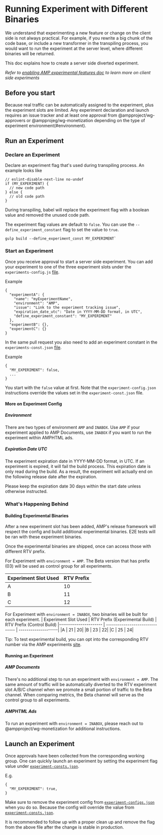<!---
Copyright 2020 The AMP HTML Authors. All Rights Reserved.

Licensed under the Apache License, Version 2.0 (the "License");
you may not use this file except in compliance with the License.
You may obtain a copy of the License at

      http://www.apache.org/licenses/LICENSE-2.0

Unless required by applicable law or agreed to in writing, software
distributed under the License is distributed on an "AS-IS" BASIS,
WITHOUT WARRANTIES OR CONDITIONS OF ANY KIND, either express or implied.
See the License for the specific language governing permissions and
limitations under the License.
-->

# Running Experiment with Different Binaries

We understand that experimenting a new feature or change on the client side is not always practical. For example, if you rewrite a big chunk of the code base, or include a new transformer in the transpiling process, you would want to run the experiment at the server level, where different binaries will be returned.

This doc explains how to create a server side diverted experiment.

_Refer to [enabling AMP experimental features doc](https://amp.dev/documentation/guides-and-tutorials/learn/experimental) to learn more on client side experiments_

## Before you start

Because real traffic can be automatically assigned to the experiment, plus the experiment slots are limited. Any experiment declaration and launch requires an issue tracker and at least one approval from @ampproject/wg-approvers or @ampprojeg/wg-monetization depending on the type of experiment environment(#environment).

## Run an Experiment

### Declare an Experiment

Declare an experiment flag that's used during transpiling process. An example looks like

```
// eslint-disable-next-line no-undef
if (MY_EXPERIMENT) {
  // new code path
} else {
  // old code path
}
```

During transpiling, babel will replace the experiment flag with a boolean value and removed the unused code path.

The experiment flag values are default to `false`. You can use the `--define_experiment_constant` flag to set the value to `true`.

```
gulp build --define_experiment_const MY_EXPERIMENT`
```

### Start an Experiment

Once you receive approval to start a server side experiment. You can add your experiment to one of the three experiment slots under the `experiments-config.js` [file](https://github.com/ampproject/amphtml/blob/master/build-system/global-configs/experiments-config.json).

Example

```
{
  "experimentA": {
    "name": "myExperimentName",
    "environment": "AMP",
    "issue": "Link to the experiment tracking issue",
    "expiration_date_utc": "Date in YYYY-MM-DD format, in UTC",
    "define_experiment_constant": "MY_EXPERIMENT"
  },
  "experimentB": {},
  "experimentC": {}
}
```

In the same pull request you also need to add an experiment constant in the `experiments-const.json` [file](https://github.com/ampproject/amphtml/blob/master/build-system/global-configs/experiments-const.json).

Example

```
{
  "MY_EXPERIMENT": false,
  ...
}
```

You start with the `false` value at first. Note that the `experiment-config.json` instructions override the values set in the `experiment-const.json` file.

#### More on Experiment Config

##### Environment

There are two types of environment `AMP` and `INABOX`. Use `AMP` if your experiment applied to AMP Documents, use `INABOX` if you want to run the experiment within AMPHTML ads.

##### Expiration Date UTC

The experiment expiration date in YYYY-MM-DD format, in UTC. If an experiment is expired, it will fail the build process. This expiration date is only read during the build. As a result, the experiment will actually end on the following release date after the expiration.

Please keep the expiration date 30 days within the start date unless otherwise instructed.

### What's Happening Behind

#### Building Experimental Binaries

After a new experiment slot has been added, AMP's release framework will respect the config and build additional experimental binaries. E2E tests will be ran with these experiment binaries.

Once the experimental binaries are shipped, once can access those with different RTV prefix.

For Experiment with `environment = AMP`. The Beta version that has prefix (03) will be used as control group for all experiments.

| Experiment Slot Used | RTV Prefix |
| -------------------- | ---------- |
| A                    | 10         |
| B                    | 11         |
| C                    | 12         |

For Experiment with `environment = INABOX`, two binaries will be built for each experiment.
| Experiment Slot Used | RTV Prefix (Experimental Build) | RTV Prefix (Control Build)
|---------------------- | ------------------------------- | --------------------|
|A | 21 | 20|
|B | 23 | 22|
|C | 25 | 24|

Tip: To test experimental build, you can opt into the corresponding RTV number via the AMP experiments [site](https://cdn.ampproject.org/experiments.html).

#### Running an Experiment

##### AMP Documents

There's no additional step to run an experiment with `environment = AMP`. The same amount of traffic will be automatically diverted to the RTV experiment slot A/B/C channel when we promote a small portion of traffic to the Beta channel. When comparing metrics, the Beta channel will serve as the control group to all experiments.

##### AMPHTML Ads

To run an experiment with `environment = INABOX`, please reach out to @ampproject/wg-monetization for additional instructions.

## Launch an Experiment

Once approvals have been collected from the corresponding working group. One can quickly launch an experiment by setting the experiment flag value under
[`experiment-consts.json`](https://github.com/ampproject/amphtml/blob/master/build-system/global-configs/experiments-const.json).

E.g.

```
{
  "MY_EXPERIMENT": true,
}
```

Make sure to remove the experiment config from [`experiment-configs.json`](https://github.com/ampproject/amphtml/blob/master/build-system/global-configs/experiments-config.json) when you do so. Because the config will override the value from [`experiment-consts.json`](https://github.com/ampproject/amphtml/blob/master/build-system/global-configs/experiments-const.json).

It is recommended to follow up with a proper clean up and remove the flag from the above file after the change is stable in production.
